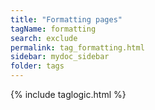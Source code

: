 ```yaml
---
title: "Formatting pages"
tagName: formatting
search: exclude
permalink: tag_formatting.html
sidebar: mydoc_sidebar
folder: tags
---
```

{% include taglogic.html %}